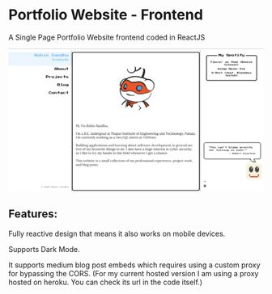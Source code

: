 # Portfolio Website - Frontend

A Single Page Portfolio Website frontend coded in ReactJS

<img src="screenshots/screenshot1.png" width="700"/>

## Features:
Fully reactive design that means it also works on mobile devices.

Supports Dark Mode.

It supports medium blog post embeds which requires using a custom proxy for bypassing the CORS. 
(For my current hosted version I am using a proxy hosted on heroku. You can check its url in the code itself.)
